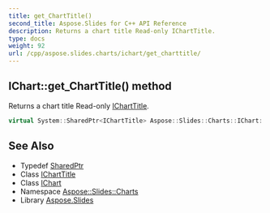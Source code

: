 ```yaml
---
title: get_ChartTitle()
second_title: Aspose.Slides for C++ API Reference
description: Returns a chart title Read-only IChartTitle.
type: docs
weight: 92
url: /cpp/aspose.slides.charts/ichart/get_charttitle/
---
```

## IChart::get_ChartTitle() method


Returns a chart title Read-only [IChartTitle](../../icharttitle/).

```cpp
virtual System::SharedPtr<IChartTitle> Aspose::Slides::Charts::IChart::get_ChartTitle()=0
```

## See Also

* Typedef [SharedPtr](../../system/sharedptr/)
* Class [IChartTitle](../icharttitle/)
* Class [IChart](./)
* Namespace [Aspose::Slides::Charts](../)
* Library [Aspose.Slides](../../)
